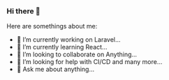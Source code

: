 ### Hi there 👋

Here are somethings about me:

- 🔭  I’m currently working on Laravel...
- 🌱  I’m currently learning React...
- 👯  I’m looking to collaborate on Anything...
- 🤔  I’m looking for help with CI/CD and many more...
- 💬  Ask me about anything...

